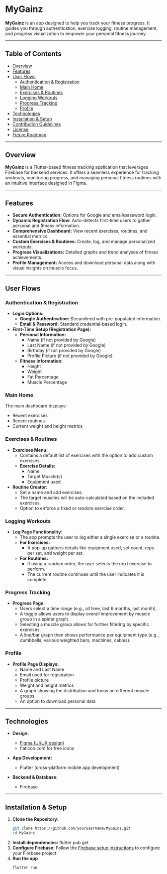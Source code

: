 # MyGainz

**MyGainz** is an app designed to help you track your fitness progress. It guides you through authentication, exercise logging, routine management, and progress visualization to empower your personal fitness journey.

---

## Table of Contents

- [Overview](#overview)
- [Features](#features)
- [User Flows](#user-flows)
  - [Authentication & Registration](#authentication--registration)
  - [Main Home](#main-home)
  - [Exercises & Routines](#exercises--routines)
  - [Logging Workouts](#logging-workouts)
  - [Progress Tracking](#progress-tracking)
  - [Profile](#profile)
- [Technologies](#technologies)
- [Installation & Setup](#installation--setup)
- [Contribution Guidelines](#contribution-guidelines)
- [License](#license)
- [Future Roadmap](#future-roadmap)

---

## Overview

**MyGainz** is a Flutter-based fitness tracking application that leverages Firebase for backend services. It offers a seamless experience for tracking workouts, monitoring progress, and managing personal fitness routines with an intuitive interface designed in Figma.

---

## Features

- **Secure Authentication:** Options for Google and email/password login.
- **Dynamic Registration Flow:** Auto-detects first-time users to gather personal and fitness information.
- **Comprehensive Dashboard:** View recent exercises, routines, and essential metrics.
- **Custom Exercises & Routines:** Create, log, and manage personalized workouts.
- **Progress Visualizations:** Detailed graphs and trend analyses of fitness achievements.
- **Profile Management:** Access and download personal data along with visual insights on muscle focus.

---

## User Flows

### Authentication & Registration

- **Login Options:**
  - **Google Authentication:** Streamlined with pre-populated information.
  - **Email & Password:** Standard credential-based login.
- **First-Time Setup (Registration Page):**
  - **Personal Information:**
    - Name (if not provided by Google)
    - Last Name (if not provided by Google)
    - Birthday (if not provided by Google)
    - Profile Picture (if not provided by Google)
  - **Fitness Information:**
    - Height
    - Weight
    - Fat Percentage
    - Muscle Percentage

### Main Home

The main dashboard displays:
- Recent exercises
- Recent routines
- Current weight and height metrics

### Exercises & Routines

- **Exercises Menu:**
  - Contains a default list of exercises with the option to add custom exercises.
  - **Exercise Details:**
    - Name
    - Target Muscle(s)
    - Equipment used
- **Routine Creator:**
  - Set a name and add exercises.
  - The target muscles will be auto-calculated based on the included exercises.
  - Option to enforce a fixed or random exercise order.

### Logging Workouts

- **Log Page Functionality:**
  - The app prompts the user to log either a single exercise or a routine.
  - **For Exercises:**
    - A pop-up gathers details like equipment used, set count, reps per set, and weight per set.
  - **For Routines:**
    - If using a random order, the user selects the next exercise to perform.
    - The current routine continues until the user indicates it is complete.

### Progress Tracking

- **Progress Page:**
  - Users select a time range (e.g., all time, last 6 months, last month).
  - A toggle allows users to display overall improvement by muscle group in a spider graph.
  - Selecting a muscle group allows for further filtering by specific exercises.
  - A line/bar graph then shows performance per equipment type (e.g., dumbbells, various weighted bars, machines, cables).

### Profile

- **Profile Page Displays:**
  - Name and Last Name
  - Email used for registration
  - Profile picture
  - Weight and height metrics
  - A graph showing the distribution and focus on different muscle groups
  - An option to download personal data

---

## Technologies

- **Design:**  
  - [Figma (UI/UX design)](https://www.figma.com/design/y15owMIsmAJmE2iHz4hMHr/My-Gainz?node-id=4-2&t=QQyG22n5uUXpoAJl-1)
  - flaticon.com for free icons

- **App Development:**  
  - Flutter (cross-platform mobile app development)

- **Backend & Database:**  
  - Firebase

---

## Installation & Setup

1. **Clone the Repository:**
   ```bash
   git clone https://github.com/yourusername/MyGainz.git
   cd MyGainz
2. **Install dependencies:**
    flutter pub get
3. **Configure Firebase:**
    Follow the [Firebase setup instructions](https://firebase.google.com/docs/flutter/setup?platform=ios) to configure your Firebase project.
4. **Run the app**
    ```bash
    flutter run
    ```
